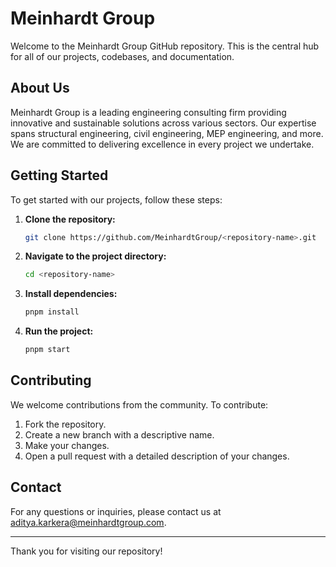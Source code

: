 
# Meinhardt Group

Welcome to the Meinhardt Group GitHub repository. This is the central hub for all of our projects, codebases, and documentation.

## About Us

Meinhardt Group is a leading engineering consulting firm providing innovative and sustainable solutions across various sectors. Our expertise spans structural engineering, civil engineering, MEP engineering, and more. We are committed to delivering excellence in every project we undertake.

## Getting Started

To get started with our projects, follow these steps:

1. **Clone the repository:**
   ```sh
   git clone https://github.com/MeinhardtGroup/<repository-name>.git
   ```

2. **Navigate to the project directory:**
   ```sh
   cd <repository-name>
   ```

3. **Install dependencies:**
   ```sh
   pnpm install
   ```

4. **Run the project:**
   ```sh
   pnpm start
   ```

## Contributing

We welcome contributions from the community. To contribute:

1. Fork the repository.
2. Create a new branch with a descriptive name.
3. Make your changes.
4. Open a pull request with a detailed description of your changes.

## Contact

For any questions or inquiries, please contact us at [aditya.karkera@meinhardtgroup.com](mailto:aditya.karkera@meinhardtgroup.com).

---

Thank you for visiting our repository!
